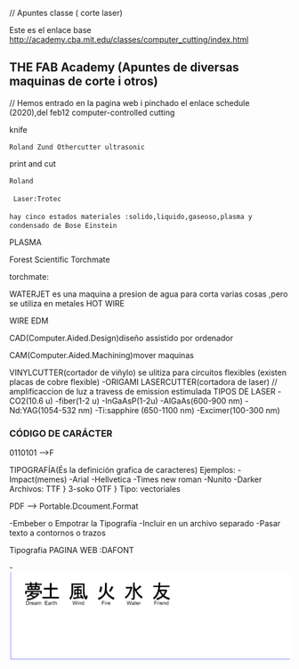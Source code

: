 // Apuntes classe ( corte laser)

Este es el enlace base http://academy.cba.mit.edu/classes/computer_cutting/index.html

## THE FAB Academy (Apuntes de diversas maquinas de corte i otros)
// Hemos entrado en la pagina web i pinchado el enlace schedule (2020),del feb12 computer-controlled cutting

 knife
 
    Roland Zund Othercutter ultrasonic
    
 print and cut
 
    Roland
    
     Laser:Trotec 
     
    hay cinco estados materiales :solido,liquido,gaseoso,plasma y condensado de Bose Einstein
    
 PLASMA
 
 Forest Scientific Torchmate
 
 torchmate:
 
 WATERJET
 es una maquina a presion de agua para corta varias cosas ,pero se utiliza en metales
 HOT WIRE
 
 WIRE EDM
 
 CAD(Computer.Aided.Design)diseño assistido por ordenador
 
 
 
 
 CAM(Computer.Aided.Machining)mover maquinas 
 

VINYLCUTTER(cortador de viñylo)
se ulitiza para circuitos flexibles (existen placas de cobre flexible)
-ORIGAMI
LASERCUTTER(cortadora de laser)
// amplificaccion de luz a travess de emission estimulada
TIPOS DE LASER 
-CO2(10.6 u)
-fiber(1-2 u)
-InGaAsP(1-2u)
-AlGaAs(600-900 nm)
-Nd:YAG(1054-532 nm)
-Ti:sapphire (650-1100 nm)
-Excimer(100-300 nm)

### CÓDIGO DE CARÁCTER
 
 0110101 -->F 
 
TIPOGRAFÍA(És la definición grafica de caracteres)
Ejemplos:
-Impact(memes)
-Arial
-Hellvetica
-Times new roman
-Nunito
-Darker
Archivos: 
TTF }
3-soko
OTF }
Tipo: vectoriales

PDF --> Portable.Dcoument.Format

-Embeber o Empotrar la Tipografía
-Incluir en un archivo separado
-Pasar texto a contornos o trazos

 Tipografia PAGINA WEB :DAFONT 
 
-![Jaycons](https://github.com/chenbangwei/SOLDADURA-Y-DISENO/blob/main/Captura%20de%20pantalla%20de%202021-04-19%2010-32-15.png)
